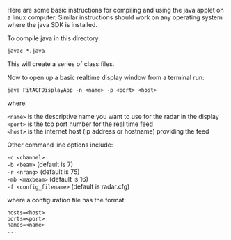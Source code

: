 Here are some basic instructions for compiling and using the java applet on a linux computer.
Similar instructions should work on any operating system where the java SDK is installed.

To compile java in this directory:

`javac *.java`

This will create a series of class files.

Now to open up a basic realtime display window from a terminal run:

`java FitACFDisplayApp -n <name> -p <port> <host>`

where:

`<name>` is the descriptive name you want to use for the radar in the display  
`<port>` is the tcp port number for the real time feed  
`<host>` is the internet host (ip address or hostname) providing the feed  

Other command line options include:

`-c <channel>`  
`-b <beam>`  (default is 7)  
`-r <nrang>` (default is 75)  
`-mb <maxbeam>` (default is 16)  
`-f <config_filename>` (default is radar.cfg)  

where a configuration file has the format:

```
hosts=<host>  
ports=<port>  
names=<name>
...
```
